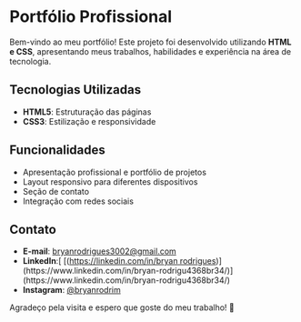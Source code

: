 # Portfólio Profissional

Bem-vindo ao meu portfólio! Este projeto foi desenvolvido utilizando **HTML e CSS**, apresentando meus trabalhos, habilidades e experiência na área de tecnologia.

## Tecnologias Utilizadas
- **HTML5**: Estruturação das páginas
- **CSS3**: Estilização e responsividade

## Funcionalidades
- Apresentação profissional e portfólio de projetos
- Layout responsivo para diferentes dispositivos
- Seção de contato
- Integração com redes sociais

## Contato
- **E-mail**: bryanrodrigues3002@gmail.com
- **LinkedIn**:[ [([https://linkedin.com/in/bryan rodrigues](https://www.linkedin.com/notifications/?filter=all](https://www.linkedin.com/in/bryan-rodrigu4368br34/)))](https://www.linkedin.com/in/bryan-rodrigu4368br34/)](https://www.linkedin.com/in/bryan-rodrigu4368br34/)
- **Instagram**: [@bryanrodrim](https://instagram.com/bryanrodrim)

Agradeço pela visita e espero que goste do meu trabalho! 🚀

